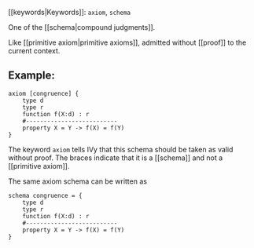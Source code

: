 [[keywords|Keywords]]: `axiom`, `schema`

One of the [[schema|compound judgments]].

Like [[primitive axiom|primitive axioms]], admitted without [[proof]] to the current context.

## Example:

```
axiom [congruence] {
    type d
    type r
    function f(X:d) : r
    #--------------------------
    property X = Y -> f(X) = f(Y)
}
```

The keyword `axiom` tells IVy that this schema should be taken as valid without proof. The braces indicate that it is a [[schema]] and not a [[primitive axiom]].

The same axiom schema can be written as

```
schema congruence = {
    type d
    type r
    function f(X:d) : r
    #--------------------------
    property X = Y -> f(X) = f(Y)
}
```
